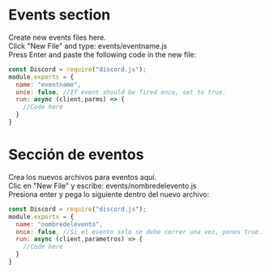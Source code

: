 # Events section
Create new events files here.\
Click "New File" and type: events/eventname.js\
Press Enter and paste the following code in the new file:
```js
const Discord = require("discord.js");
module.exports = {
  name: "eventname",
  once: false, //If event should be fired once, set to true.
  run: async (client,parms) => {
    //Code here
  }
}
```

# Sección de eventos
Crea los nuevos archivos para eventos aquí.\
Clic en "New File" y escribe: events/nombredelevento.js\
Presiona enter y pega lo siguiente dentro del nuevo archivo:
```js
const Discord = require("discord.js");
module.exports = {
  name: "nombredelevento",
  once: false, //Si el evento solo se debe correr una vez, pones true.
  run: async (client,parametros) => {
    //Code here
  }
}
```
